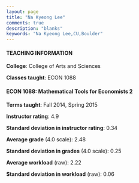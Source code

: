 ```yaml
---
layout: page
title: "Na Kyeong Lee" 
comments: true
description: "blanks"
keywords: "Na Kyeong Lee,CU,Boulder"
---
```

<head>
<script src="https://ajax.googleapis.com/ajax/libs/jquery/2.1.3/jquery.min.js"></script>
<script src="https://dl.dropboxusercontent.com/s/pc42nxpaw1ea4o9/highcharts.js?dl=0"></script>
<!-- <script src="../assets/js/highcharts.js"></script> -->
<style type="text/css">@font-face {
	font-family: "Bebas Neue";
	src: url(https://www.filehosting.org/file/details/544349/BebasNeue Regular.otf) format("opentype");
	}
	h1.Bebas { 
		font-family: "Bebas Neue", Verdana, Tahoma;
	}
</style>
</head>
	   
#### TEACHING INFORMATION

**College**: College of Arts and Sciences

**Classes taught**: ECON 1088

#### ECON 1088: Mathematical Tools for Economists 2

**Terms taught**: Fall 2014, Spring 2015

**Instructor rating**: 4.9

**Standard deviation in instructor rating**: 0.34

**Average grade** (4.0 scale): 2.48

**Standard deviation in grades** (4.0 scale): 0.25

**Average workload** (raw): 2.22

**Standard deviation in workload** (raw): 0.06

